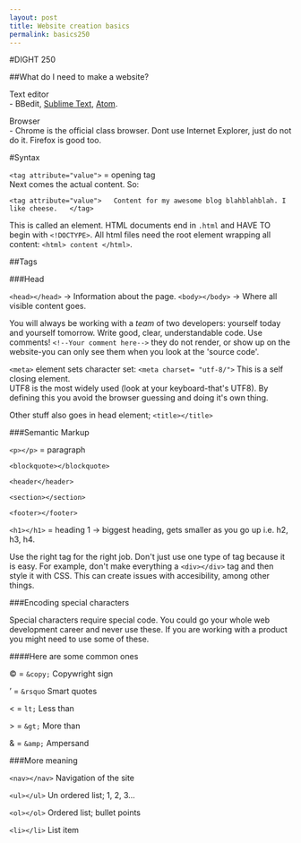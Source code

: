 ```yaml
---
layout: post
title: Website creation basics
permalink: basics250
---
```


#DIGHT 250  

##What do I need to make a website?  

Text editor  
	- BBedit, [Sublime Text](https://www.sublimetext.com/), [Atom](https://atom.io/).  

Browser  
	- Chrome is the official class browser. Dont use Internet Explorer, just do not do it. Firefox is good too.  

#Syntax  

`<tag attribute="value">` = opening tag  
Next comes the actual content. So:  

`<tag attribute="value">  
	Content for my awesome blog blahblahblah. I like cheese.  
</tag>`

This is called an element. HTML documents end in `.html` and HAVE TO begin with `<!DOCTYPE>`. All html files need the root element wrapping all content: `<html> content </html>`.  

##Tags  

###Head  

`<head></head>` -> Information about the page.
`<body></body>` -> Where all visible content goes.  

You will always be working with a _team_ of two developers: yourself today and yourself tomorrow. Write good, clear, understandable code. Use comments! `<!--Your comment here-->` they do not render, or show up on the website-you can only see them when you look at the 'source code'.  

`<meta>` element sets character set: `<meta charset= "utf-8/">` This is a self closing element.  
 UTF8 is the most widely used (look at your keyboard-that's UTF8). By defining this you avoid the browser guessing and doing it's own thing.  

 Other stuff also goes in head element; `<title></title>`  

 ###Semantic Markup  

 `<p></p>` = paragraph  

 `<blockquote></blockquote>`  

 `<header</header>`  

 `<section></section>`  

 `<footer></footer>`  

 `<h1></h1>` = heading 1 -> biggest heading, gets smaller as you go up i.e. h2, h3, h4.  

 Use the right tag for the right job. Don't just use one type of tag because it is easy. For example, don't make everything a `<div></div>` tag and then style it with CSS. This can create issues with accesibility, among other things. 

###Encoding special characters  

Special characters require special code. You could go your whole web development career and never use these. If you are working with a product you might need to use some of these.  

####Here are some common ones  

&copy; = `&copy;` Copywright sign  

&rsquo; = `&rsquo` Smart quotes  

&lt; = `lt;` Less than  

&gt; = `&gt;` More than  

&amp; = `&amp;` Ampersand  

###More meaning  

`<nav></nav>` Navigation of the site  

`<ul></ul>` Un ordered list; 1, 2, 3...  

`<ol></ol>` Ordered list; bullet points  

`<li></li>` List item  




